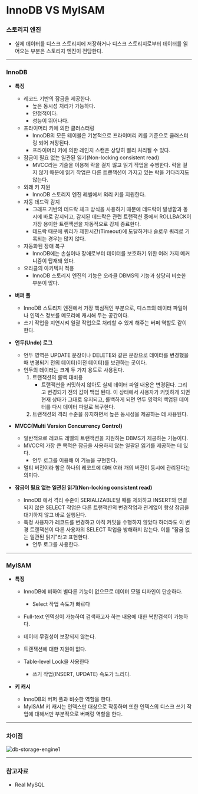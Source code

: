 # InnoDB VS MyISAM

### 스토리지 엔진

- 실제 데이터를 디스크 스토리지에 저장하거나 디스크 스토리지로부터 데이터를 읽어오는 부분은 스토리지 엔진이 전담한다.

---

### InnoDB

- **특징**
  - 레코드 기반의 잠금을 제공한다.
    - 높은 동시성 처리가 가능하다.
    - 안정적이다.
    - 성능이 뛰어나다.
  - 프라이머리 키에 의한 클러스터링
    - InnoDB의 모든 테이블은 기본적으로 프라이머리 키를 기준으로 클러스터링 되어 저장된다.
    - 프라이머리 키에 의한 레인지 스캔은 상당히 빨리 처리될 수 있다.
  - 잠금이 필요 없는 일관된 읽기(Non-locking consistent read)
    - MVCC라는 기술을 이용해 락을 걸지 않고 읽기 작업을 수행한다. 락을 걸지 않기 때문에 읽기 작업은 다른 트랜잭션이 가지고 있는 락을 기다리지도 않는다.
  - 외래 키 지원
    - InnoDB 스토리지 엔진 레벨에서 외리 키를 지원한다.
  - 자동 데드락 감지
    - 그래프 기반의 데드락 체크 방식을 사용하기 때문에 데드락이 발생함과 동시에 바로 감지되고, 감지된 데드락은 관련 트랜잭션 중에서 ROLLBACK이 가장 용이한 트랜잭션을 자동적으로 강제 종료한다.
    - 데드락 때문에 쿼리가 제한시간(Timeout)에 도달하거나 슬로우 쿼리로 기록되는 경우는 많지 않다.
  - 자동화된 장애 복구
    - InnoDB에는 손실이나 장애로부터 데이터를 보호하기 위한 여러 가지 메커니즘이 탑재돼 있다.
  - 오라클의 아키텍처 적용
    - InnoDB 스토리지 엔진의 기능은 오라클 DBMS의 기능과 상당히 비슷한 부분이 많다.

- **버퍼 풀**
  - InnoDB 스토리지 엔진에서 가장 핵심적인 부분으로, 디스크의 데이터 파일이나 인덱스 정보를 메모리에 캐시해 두는 공간이다.
  - 쓰기 작업을 지연시켜 일괄 작업으로 처리할 수 있게 해주는 버퍼 역할도 같이 한다.
- **언두(Undo) 로그**
  - 언두 영역은 UPDATE 문장이나 DELETE와 같은 문장으로 데이터를 변경했을 때 변경되기 전의 데이터(이전 데이터)를 보관하는 곳이다.
  - 언두의 데이터는 크게 두 가지 용도로 사용된다.
    1. 트랜잭션의 롤백 대비용
       - 트랜잭션을 커밋하지 않아도 실제 데이터 파일 내용은 변경된다. 그리고 변경되기 전의 값이 백업 된다. 이 상태에서 사용자가 커밋하게 되면 현재 상태가 그대로 유지되고, 롤백하게 되면 언두 영역의 백업된 데이터를 다시 데이터 파일로 복구한다.
    2. 트랜잭션의 격리 수준을 유지하면서 높은 동시성을 제공하는 데 사용된다.
- **MVCC(Multi Version Concurrency Control)**
  - 일반적으로 레코드 레벨의 트랜잭션을 지원하는 DBMS가 제공하는 기능이다.
  - MVCC의 가장 큰 목적은 잠금을 사용하지 않는 일괄된 읽기를 제공하는 데 있다.
    - 언두 로그를 이용해 이 기능을 구현한다.
  - 멀티 버전이라 함은 하나의 레코드에 대해 여러 개의 버전이 동시에 관리된다는 의미다.
- **잠금이 필요 없는 일관된 읽기(Non-locking consistent read)**
  - InnoDB 에서 격리 수준이 SERIALIZABLE일 때를 제외하고 INSERT와 연결되지 않은 SELECT 작업은 다른 트랜잭션의 변경작업과 관계없이 항상 잠금을 대기하지 않고 바로 실행된다.
  - 특정 사용자가 레코드를 변경하고 아직 커밋을 수행하지 않았다 하더라도 이 변경 트랜잭션이 다른 사용자의 SELECT 작업을 방해하지 않는다. 이를 "잠금 없는 일관된 읽기"라고 표현한다.
    - 언두 로그를 사용한다.

---

### MyISAM

- **특징**

  - InnoDB에 비하여 별다른 기능이 없으므로 데이터 모델 디자인이 단순하다.
    - Select 작업 속도가 빠르다

  - Full-text 인덱싱이 가능하여 검색하고자 하는 내용에 대한 복합검색이 가능하다.
  - 데이터 무결성이 보장되지 않는다.
  - 트랜잭션에 대한 지원이 없다.
  - Table-level Lock을 사용한다
    - 쓰기 작업(INSERT, UPDATE) 속도가 느리다.

- **키 캐시**

  - InnoDB의 버퍼 풀과 비슷한 역할을 한다.
  - MyISAM 키 캐시는 인덱스만 대상으로 작동하며 또한 인덱스의 디스크 쓰기 작업에 대해서만 부분적으로 버퍼링 역할을 한다.

---

### 차이점

![db-storage-engine1](https://user-images.githubusercontent.com/66261552/120068342-265d5400-c0bb-11eb-8bdf-18e78b3ffd38.png)

---

### 참고자료

- Real MySQL